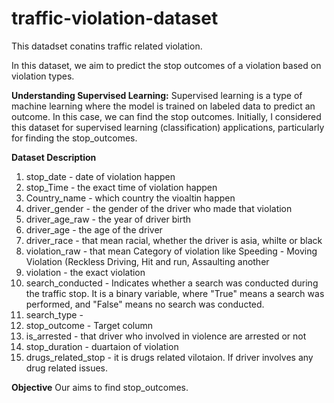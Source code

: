 # traffic-violation-dataset

This datadset conatins traffic related violation.

In this dataset, we aim to predict the stop outcomes of a violation based on violation types. 

**Understanding Supervised Learning:** Supervised learning is a type of machine learning where the model is trained on labeled data to predict an outcome. In this case, we can find the stop outcomes. Initially, I considered this dataset for supervised learning (classification) applications, particularly for finding the stop_outcomes.

**Dataset Description**
1. stop_date - date of violation happen
2. stop_Time - the exact time of violation happen
3. Country_name - which country the vioaltin happen
4. driver_gender - the gender of the driver who made that violation
5. driver_age_raw - the year of driver birth
6. driver_age - the age of the driver
7. driver_race - that mean racial, whether the driver is asia, whilte or black
8. violation_raw - that mean Category of violation like Speeding - Moving Violation (Reckless Driving, Hit and run, Assaulting another
9. violation - the exact violation
10. search_conducted -  Indicates whether a search was conducted during the traffic stop. It is a binary variable, where "True" means a search was performed, and "False" means no search was conducted.
11. search_type - 
12. stop_outcome - Target column
13. is_arrested - that driver who involved in violence are arrested or not
14. stop_duration - duartaion of violation
15. drugs_related_stop - it is drugs related vilotaion. If driver involves any drug related issues.

**Objective**
Our aims to find stop_outcomes.
